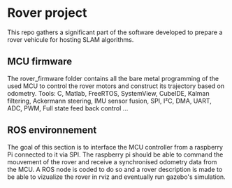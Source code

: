 # Rover project
This repo gathers a significant part of the software developed to prepare a rover vehicule for hosting SLAM algorithms.
## MCU firmware
The rover_firmware folder contains all the bare metal programming of the used MCU to control the rover motors and construct its trajectory based on odometry.
Tools: C, Matlab, FreeRTOS, SystemView, CubeIDE, Kalman filtering, Ackermann steering, IMU sensor fusion, SPI, I²C, DMA, UART, ADC, PWM, Full state feed back control ...

## ROS environnement
The goal of this section is to interface the MCU controller from a raspberry Pi connected to it via SPI. The raspberry pi should be able to command the mouvement of the rover and receive a synchronised odometry data from the MCU.
A ROS node is coded to do so and a rover description is made to be able to vizualize the rover in rviz and eventually run gazebo's simulation. 
